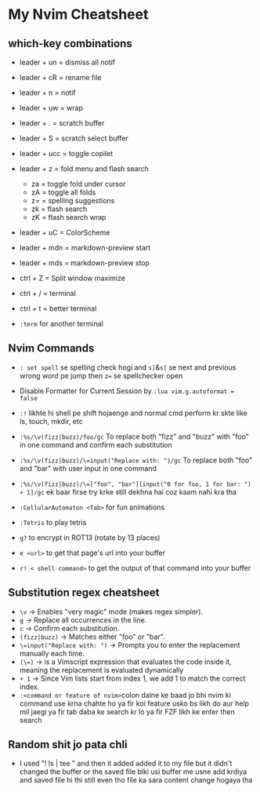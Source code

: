 # My Nvim Cheatsheet

## which-key combinations

- leader + un = dismiss all notif
- leader + cR = rename file
- leader + n = notif
- leader + uw = wrap
- leader + . = scratch buffer
- leader + S = scratch select buffer
- leader + ucc = toggle copilet
- leader + z = fold menu and flash search
  - za = toggle fold under cursor
  - zA = toggle all folds
  - z= = spelling suggestions
  - zk = flash search
  - zK = flash search wrap
- leader + uC = ColorScheme
- leader + mdn = markdown-preview start
- leader + mds = markdown-preview stop
- ctrl + Z = Split window maximize

- ctrl + / = terminal
- ctrl + t = better terminal
- `:term` for another terminal

## Nvim Commands

- `: set spell` se spelling check hogi and `s]`&`s[` se next and previous wrong word pe jump
  then `z=` se spellchecker open

- Disable Formatter for Current Session by `:lua vim.g.autoformat = false`

- `:!` likhte hi shell pe shift hojaenge and normal cmd perform kr skte like ls, touch, mkdir, etc

- `:%s/\v(fizz|buzz)/foo/gc` To replace both "fizz" and "buzz" with "foo" in one command and confirm each substitution
- `:%s/\v(fizz|buzz)/\=input("Replace with: ")/gc` To replace both "foo" and "bar" with user input in one command
- `:%s/\v(fizz|buzz)/\=["foo", "bar"][input("0 for foo, 1 for bar: ") + 1]/gc` ek baar firse try krke still dekhna hai coz kaam nahi kra tha
- `:CellularAutomaton <Tab>` for fun animations
- `:Tetris` to play tetris
- `g?` to encrypt in ROT13 (rotate by 13 places)
- `e <url>` to get that page's url into your buffer
- `r! < shell command>` to get the output of that command into your buffer

## Substitution regex cheatsheet

- `\v` → Enables "very magic" mode (makes regex simpler).
- `g` → Replace all occurrences in the line.
- `c` → Confirm each substitution.
- `(fizz|buzz)` → Matches either "foo" or "bar".
- `\=input("Replace with: ")` → Prompts you to enter the replacement manually each time.
- `(\=)` → is a Vimscript expression that evaluates the code inside it, meaning the replacement is evaluated dynamically
- `+ 1` → Since Vim lists start from index 1, we add 1 to match the correct index.
- `:<command or feature of nvim>`colon dalne ke baad jo bhi nvim ki command use krna chahte ho ya fir koi feature usko bs likh do aur help mil jaegi ya fir tab daba ke search kr lo ya fir FZF likh ke enter then search

## Random shit jo pata chli

- I used "! ls | tee <file-path>" and then it added added it to my file but it didn't changed the buffer or the saved file blki usi buffer me usne add krdiya and saved file hi thi still even tho file ka sara content change hogaya tha

